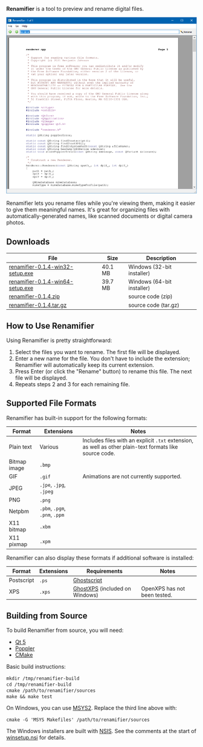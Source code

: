 **Renamifier** is a tool to preview and rename digital files.

![Screenshot of Renamifier displaying part of its own source code](docs/screenshot.png)

Renamifier lets you rename files while you're viewing them, making it easier to give them meaningful names. It's great for organizing files with automatically-generated names, like scanned documents or digital camera photos.


## Downloads

File | Size | Description
---- | ---- | -----------
[renamifier-0.1.4-win32-setup.exe](https://github.com/bmjcode/renamifier/releases/download/v0.1.4/renamifier-0.1.4-win32-setup.exe) | 40.1 MB | Windows (32-bit installer)
[renamifier-0.1.4-win64-setup.exe](https://github.com/bmjcode/renamifier/releases/download/v0.1.4/renamifier-0.1.4-win64-setup.exe) | 39.7 MB | Windows (64-bit installer)
[renamifier-0.1.4.zip](https://github.com/bmjcode/renamifier/archive/refs/tags/v0.1.4.zip) | | source code (zip)
[renamifier-0.1.4.tar.gz](https://github.com/bmjcode/renamifier/archive/refs/tags/v0.1.4.tar.gz) | | source code (tar.gz)


## How to Use Renamifier

Using Renamifier is pretty straightforward:

1. Select the files you want to rename. The first file will be displayed.
2. Enter a new name for the file. You don't have to include the extension; Renamifier will automatically keep its current extension.
3. Press Enter (or click the "Rename" button) to rename this file. The next file will be displayed.
4. Repeats steps 2 and 3 for each remaining file.


## Supported File Formats

Renamifier has built-in support for the following formats:

Format | Extensions | Notes
------ | ---------- | -----
Plain text | Various | Includes files with an explicit `.txt` extension, as well as other plain-text formats like source code.
Bitmap image | `.bmp` |
GIF | `.gif` | Animations are not currently supported.
JPEG | `.jpe`, `.jpg`, `.jpeg` |
PNG | `.png` |
Netpbm | `.pbm`, `.pgm`, `.pnm`, `.ppm` |
X11 bitmap | `.xbm` |
X11 pixmap | `.xpm` |

Renamifier can also display these formats if additional software is installed:

Format | Extensions | Requirements | Notes
------ | ---------- | ------------ | -----
Postscript | `.ps` | [Ghostscript](https://ghostscript.com/) |
XPS | `.xps` | [GhostXPS](https://www.ghostscript.com/download/gxpsdnld.html) (included on Windows) | OpenXPS has not been tested.


## Building from Source

To build Renamifier from source, you will need:

* [Qt 5](https://www.qt.io/)
* [Poppler](https://poppler.freedesktop.org/)
* [CMake](https://cmake.org/)

Basic build instructions:

```
mkdir /tmp/renamifier-build
cd /tmp/renamifier-build
cmake /path/to/renamifier/sources
make && make test
```

On Windows, you can use [MSYS2](https://www.msys2.org/). Replace the third line above with:

```
cmake -G 'MSYS Makefiles' /path/to/renamifier/sources
```

The Windows installers are built with [NSIS](https://nsis.sourceforge.io/). See the comments at the start of [winsetup.nsi](winsetup.nsi) for details.
